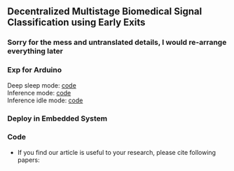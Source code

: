 ## Decentralized Multistage Biomedical Signal Classification using Early Exits

### Sorry for the mess and untranslated details, I would re-arrange everything later <br>

### Exp for Arduino <br>
Deep sleep mode: [code](Code/DeepSleep(idle_mode).cpp) <br>
Inference mode: [code](Code/bk_vtx001_noBLE_Infer_noidle.cpp) <br>
Inference idle mode: [code](Code/bk_vtx001_noBLE_Infer_idle.cpp) <br>


 
### Deploy in Embedded System <br>

### Code <br>




* If you find our article is useful to your research, please cite following papers: <br>
<!-- 
```bibtex
@inproceedings{xiaolin2024,
  title={Decentralized Multistage Biomedical Signal Classification using Early Exits},
  author={Xiaolin Li, Binhua Huang, Barry Cardiff, Deepu John},
  booktitle={Has not been accepted by any journal yet},
  pages={100--120},
  year={2024},
  organization={NONE}
}
```
-->
